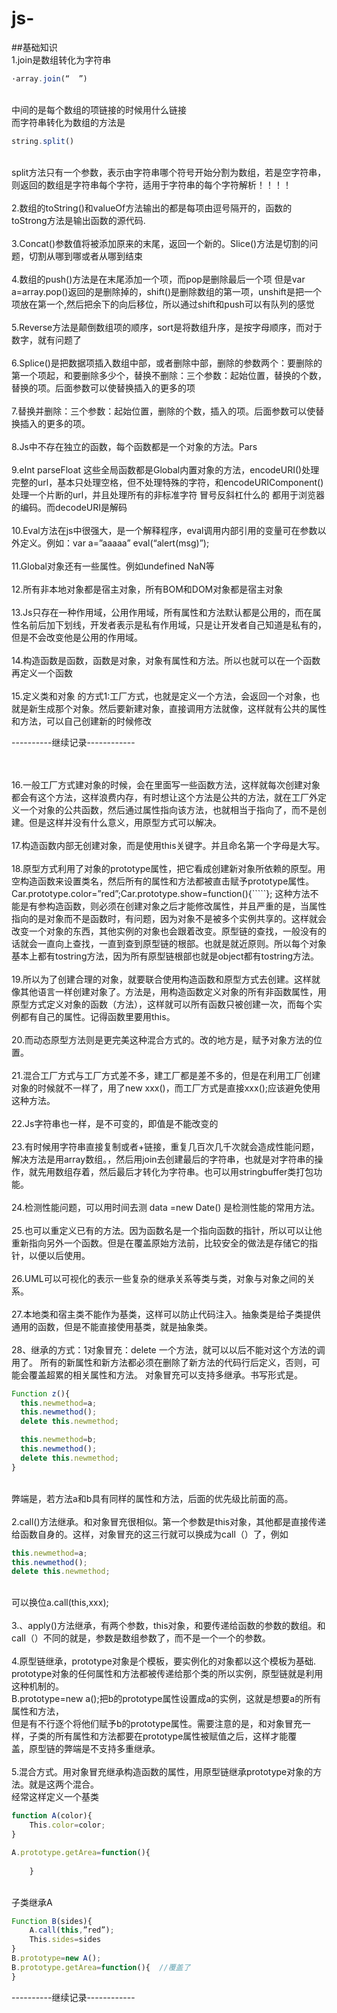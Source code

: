 # js-
##基础知识
<br>1.join是数组转化为字符串 
```javascript
·array.join(“  ”)

```
<br>中间的是每个数组的项链接的时候用什么链接
<br> 而字符串转化为数组的方法是
```javascript
string.split()
```
<br>split方法只有一个参数，表示由字符串哪个符号开始分割为数组，若是空字符串，则返回的数组是字符串每个字符，适用于字符串的每个字符解析！！！！
<br><br>2.数组的toString()和valueOf方法输出的都是每项由逗号隔开的，函数的toStrong方法是输出函数的源代码.
<br><br>3.Concat()参数值将被添加原来的末尾，返回一个新的。Slice()方法是切割的问题，切割从哪到哪或者从哪到结束
<br><br>4.数组的push()方法是在末尾添加一个项，而pop是删除最后一个项  但是var a=array.pop()返回的是删除掉的，shift()是删除数组的第一项，unshift是把一个项放在第一个,然后把余下的向后移位，所以通过shift和push可以有队列的感觉
<br><br>5.Reverse方法是颠倒数组项的顺序，sort是将数组升序，是按字母顺序，而对于数字，就有问题了
<br><br>6.Splice()是把数据项插入数组中部，或者删除中部，删除的参数两个：要删除的第一个项起，和要删除多少个，替换不删除：三个参数：起始位置，替换的个数，替换的项。后面参数可以使替换插入的更多的项
<br><br>7.替换并删除：三个参数：起始位置，删除的个数，插入的项。后面参数可以使替换插入的更多的项。
<br><br>8.Js中不存在独立的函数，每个函数都是一个对象的方法。Pars
<br><br>9.eInt   parseFloat 这些全局函数都是Global内置对象的方法，encodeURI()处理完整的url，基本只处理空格，但不处理特殊的字符，和encodeURIComponent()处理一个片断的url，并且处理所有的非标准字符 冒号反斜杠什么的   都用于浏览器的编码。而decodeURI是解码
<br><br>10.Eval方法在js中很强大，是一个解释程序，eval调用内部引用的变量可在参数以外定义。例如：var a=”aaaaa”  eval(“alert(msg)”);
<br><br>11.Global对象还有一些属性。例如undefined   NaN等
<br><br>12.所有非本地对象都是宿主对象，所有BOM和DOM对象都是宿主对象
<br><br>13.Js只存在一种作用域，公用作用域，所有属性和方法默认都是公用的，而在属性名前后加下划线，开发者表示是私有作用域，只是让开发者自己知道是私有的，但是不会改变他是公用的作用域。
<br><br>14.构造函数是函数，函数是对象，对象有属性和方法。所以也就可以在一个函数再定义一个函数
<br><br>15.定义类和对象 的方式1:工厂方式，也就是定义一个方法，会返回一个对象，也就是新生成那个对象。然后要新建对象，直接调用方法就像，这样就有公共的属性和方法，可以自己创建新的时候修改

----------继续记录------------


<br><br>16.一般工厂方式建对象的时候，会在里面写一些函数方法，这样就每次创建对象都会有这个方法，这样浪费内存，有时想让这个方法是公共的方法，就在工厂外定义一个对象的公共函数，然后通过属性指向该方法，也就相当于指向了，而不是创建。但是这样并没有什么意义，用原型方式可以解决。
<br><br>17.构造函数内部无创建对象，而是使用this关键字。并且命名第一个字母是大写。
<br><br>18.原型方式利用了对象的prototype属性，把它看成创建新对象所依赖的原型。用空构造函数来设置类名，然后所有的属性和方法都被直击赋予prototype属性。Car.prototype.color=”red”;Car.prototype.show=function(){`````};   这种方法不能是有参构造函数，则必须在创建对象之后才能修改属性，并且严重的是，当属性指向的是对象而不是函数时，有问题，因为对象不是被多个实例共享的。这样就会改变一个对象的东西，其他实例的对象也会跟着改变。原型链的查找，一般没有的话就会一直向上查找，一直到查到原型链的根部。也就是就近原则。所以每个对象基本上都有tostring方法，因为所有原型链根部也就是object都有tostring方法。
<br><br>19.所以为了创建合理的对象，就要联合使用构造函数和原型方式去创建。这样就像其他语言一样创建对象了。方法是，用构造函数定义对象的所有非函数属性，用原型方式定义对象的函数（方法），这样就可以所有函数只被创建一次，而每个实例都有自己的属性。记得函数里要用this。
<br><br>20.而动态原型方法则是更完美这种混合方式的。改的地方是，赋予对象方法的位置。
<br><br>21.混合工厂方式与工厂方式差不多，建工厂都是差不多的，但是在利用工厂创建对象的时候就不一样了，用了new xxx()，而工厂方式是直接xxx();应该避免使用这种方法。
<br><br>22.Js字符串也一样，是不可变的，即值是不能改变的
<br><br>23.有时候用字符串直接复制或者+链接，重复几百次几千次就会造成性能问题，解决方法是用array数组。，然后用join去创建最后的字符串，也就是对字符串的操作，就先用数组存着，然后最后才转化为字符串。也可以用stringbuffer类打包功能。
<br><br>24.检测性能问题，可以用时间去测 data =new Date()  是检测性能的常用方法。
<br><br>25.也可以重定义已有的方法。因为函数名是一个指向函数的指针，所以可以让他重新指向另外一个函数。但是在覆盖原始方法前，比较安全的做法是存储它的指针，以便以后使用。
<br><br>26.UML可以可视化的表示一些复杂的继承关系等类与类，对象与对象之间的关系。
<br><br>27.本地类和宿主类不能作为基类，这样可以防止代码注入。抽象类是给子类提供通用的函数，但是不能直接使用基类，就是抽象类。
<br><br>28、继承的方式：1对象冒充：delete  一个方法，就可以以后不能对这个方法的调用了。
所有的新属性和新方法都必须在删除了新方法的代码行后定义，否则，可能会覆盖超累的相关属性和方法。
对象冒充可以支持多继承。书写形式是。
<br>
```javascript
Function z(){
  this.newmethod=a;
  this.newmethod();
  delete this.newmethod;

  this.newmethod=b;
  this.newmethod();
  delete this.newmethod;
}
```

<br>弊端是，若方法a和b具有同样的属性和方法，后面的优先级比前面的高。
<br><br>2.call()方法继承。和对象冒充很相似。第一个参数是this对象，其他都是直接传递给函数自身的。这样，对象冒充的这三行就可以换成为call（）了，例如
```javascript
this.newmethod=a;
this.newmethod();
delete this.newmethod;
````

<br>可以换位a.call(this,xxx);
<br><br>3.、apply()方法继承，有两个参数，this对象，和要传递给函数的参数的数组。和call（）不同的就是，参数是数组参数了，而不是一个一个的参数。
<br><br>4.原型链继承，prototype对象是个模板，要实例化的对象都以这个模板为基础. 
<br>prototype对象的任何属性和方法都被传递给那个类的所以实例，原型链就是利用这种机制的。
<br>B.prototype=new a();把b的prototype属性设置成a的实例，这就是想要a的所有属性和方法， <br>但是有不行逐个将他们赋予b的prototype属性。需要注意的是，和对象冒充一样，子类的所有属性和方法都要在prototype属性被赋值之后，这样才能覆<br>盖，原型链的弊端是不支持多重继承。
<br><br>5.混合方式。用对象冒充继承构造函数的属性，用原型链继承prototype对象的方法。就是这两个混合。
<br>经常这样定义一个基类 
```javascript
function A(color){
    This.color=color;
}

A.prototype.getArea=function(){
    
    }
```

<br>子类继承A
```javascript
Function B(sides){
    A.call(this,”red”);
    This.sides=sides
}
B.prototype=new A();
B.prototype.getArea=function(){  //覆盖了
}
```
----------继续记录------------


